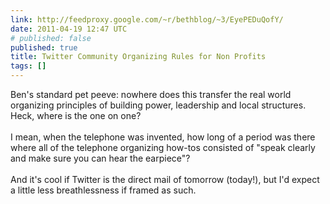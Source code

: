 ```yaml
---
link: http://feedproxy.google.com/~r/bethblog/~3/EyePEDuQofY/
date: 2011-04-19 12:47 UTC
# published: false
published: true
title: Twitter Community Organizing Rules for Non Profits
tags: []
---
```


Ben's standard pet peeve: nowhere does this transfer the real world organizing principles of building power, leadership and local structures. Heck, where is the one on one? <br><br>I mean, when the telephone was invented, how long of a period was there where all of the telephone organizing how-tos consisted of "speak clearly and make sure you can hear the earpiece"?<br><br>And it's cool if Twitter is the direct mail of tomorrow (today!), but I'd expect a little less breathlessness if framed as such.
